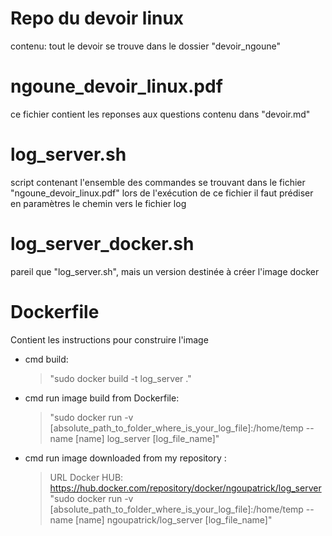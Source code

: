 # Repo du devoir linux
contenu: tout le devoir se trouve dans le dossier "devoir_ngoune"

# ngoune_devoir_linux.pdf
ce fichier contient les reponses aux questions contenu dans "devoir.md"

# log_server.sh
script contenant l'ensemble des commandes se trouvant dans le fichier "ngoune_devoir_linux.pdf"
lors de l'exécution de ce fichier il faut prédiser en paramètres le chemin vers le fichier log

# log_server_docker.sh
pareil que "log_server.sh", mais un version destinée à créer l'image docker

# Dockerfile
Contient les instructions pour construire l'image
- cmd build: 
  > "sudo docker build -t log_server ."
- cmd run image build from Dockerfile:
  > "sudo docker run -v [absolute_path_to_folder_where_is_your_log_file]:/home/temp --name [name] log_server [log_file_name]"
- cmd run image downloaded from my repository <ngoupatrick>:
  > URL Docker HUB: https://hub.docker.com/repository/docker/ngoupatrick/log_server
  > "sudo docker run -v [absolute_path_to_folder_where_is_your_log_file]:/home/temp --name [name] ngoupatrick/log_server [log_file_name]"
  
